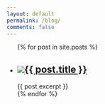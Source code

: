 ```yaml
---
layout: default
permalink: /blog/
comments: false
---
```


<ul class="blogpost-ul">
  {% for post in site.posts %}
    <li class="blogpost-li">
      <h2 class="post-title"><img class="blogpost-img" src="{{ post.image_url }}"><a href="{{ post.url }}">{{ post.title }}</a></h2>
      {{ post.excerpt }}
    </li>
  {% endfor %}
</ul>